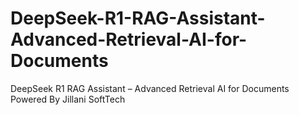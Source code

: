 # DeepSeek-R1-RAG-Assistant-Advanced-Retrieval-AI-for-Documents
DeepSeek R1 RAG Assistant – Advanced Retrieval AI for Documents Powered By Jillani SoftTech
